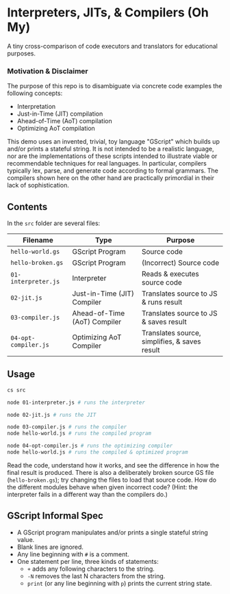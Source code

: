 # Interpreters, JITs, & Compilers (Oh My)

A tiny cross-comparison of code executors and translators for educational purposes.

### Motivation & Disclaimer

The purpose of this repo is to disambiguate via concrete code examples the following concepts:

* Interpretation
* Just-in-Time (JIT) compilation
* Ahead-of-Time (AoT) compilation
* Optimizing AoT compilation

This demo uses an invented, trivial, toy language "GScript" which builds up and/or prints a stateful string. It is not intended to be a realistic language, nor are the implementations of these scripts intended to illustrate viable or recommendable techniques for real languages. In particular, compilers typically lex, parse, and generate code according to formal grammars. The compilers shown here on the other hand are practically primordial in their lack of sophistication.

## Contents

In the `src` folder are several files:

Filename | Type | Purpose
---------|------|--------
`hello-world.gs` | GScript Program | Source code
`hello-broken.gs` | GScript Program | (Incorrect) Source code
`01-interpreter.js` | Interpreter | Reads & executes source code
`02-jit.js` | Just-in-Time (JIT) Compiler | Translates source to JS & runs result
`03-compiler.js` | Ahead-of-Time (AoT) Compiler | Translates source to JS & saves result
`04-opt-compiler.js` | Optimizing AoT Compiler | Translates source, simplifies, & saves result

## Usage

```sh
cs src

node 01-interpreter.js # runs the interpreter

node 02-jit.js # runs the JIT

node 03-compiler.js # runs the compiler
node hello-world.js # runs the compiled program

node 04-opt-compiler.js # runs the optimizing compiler
node hello-world.js # runs the compiled & optimized program
```

Read the code, understand how it works, and see the difference in how the final result is produced. There is also a deliberately broken source GS file (`hello-broken.gs`); try changing the files to load that source code. How do the different modules behave when given incorrect code? (Hint: the interpreter fails in a different way than the compilers do.)

## GScript Informal Spec

* A GScript program manipulates and/or prints a single stateful string value.
* Blank lines are ignored.
* Any line beginning with `#` is a comment.
* One statement per line, three kinds of statements:
  * `+` adds any following characters to the string.
  * `-N` removes the last N characters from the string.
  * `print` (or any line beginning with `p`) prints the current string state.

